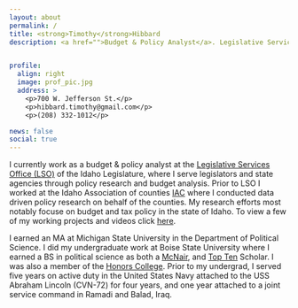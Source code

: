 ```yaml
---
layout: about
permalink: /
title: <strong>Timothy</strong>Hibbard
description: <a href="">Budget & Policy Analyst</a>. Legislative Services Office (LSO)</a>. State of Idaho </a>.


profile:
  align: right
  image: prof_pic.jpg
  address: >
    <p>700 W. Jefferson St.</p>
    <p>hibbard.timothy@gmail.com</p>
    <p>(208) 332-1012</p>

news: false
social: true
---
```


I currently work as a budget & policy analyst at the [Legislative Services Office (LSO)](https://legislature.idaho.gov/lso/) of the Idaho Legislature, where I serve legislators and state agencies through policy research and budget analysis. Prior to LSO I worked at the Idaho Association of counties [IAC](http://idcounties.org/about/) where I conducted data driven policy research on behalf of the counties. My research efforts most notably focuse on budget and tax policy in the state of Idaho. To view a few of my working projects and videos click [here](/projects/).

I earned an MA at Michigan State University in the Department of Political Science. I did my undergraduate work at Boise State University where I earned a BS in political science as both a [McNair](https://mcnairscholars.com/about/), and [Top Ten](https://sps.boisestate.edu/blog/2016/04/three-political-science-majors-among-universitys-2016-top-ten-undergraduate-scholars/) Scholar. I was also a member of the [Honors College](https://honors.boisestate.edu/). Prior to my undergrad, I served five years on active duty in the United States Navy attached to the USS Abraham Lincoln (CVN-72) for four years, and one year attached to a joint service command in Ramadi and Balad, Iraq.
